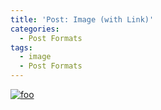 ```yaml
---
title: 'Post: Image (with Link)'
categories:
  - Post Formats
tags:
  - image
  - Post Formats
---
```


[![foo](https://live.staticflickr.com/8361/8400335147_5fabaa504c_o.jpg)](https://flic.kr/p/dNiUYB)
